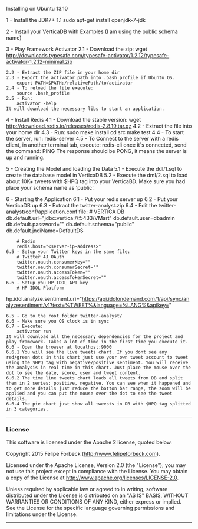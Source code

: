 Installing on Ubuntu 13.10

1 - Install the JDK7+
	1.1 sudo apt-get install openjdk-7-jdk

2 - Install your VerticaDB with Examples (I am using the public schema name)

3 - Play Framework Activator
	2.1 - Download the zip: 
		wget http://downloads.typesafe.com/typesafe-activator/1.2.12/typesafe-activator-1.2.12-minimal.zip

	2.2 - Extract the ZIP file in your home dir
	2.3 - Export the activator path into .bash_profile if Ubuntu OS.
		export PATH=$PATH:/relativePath/to/activator
	2.4 - To reload the file execute:
		source .bash_profile
	2.5 - Run:
		activator -help
	It will download the necessary libs to start an application.

4 - Install Redis
	4.1 - Download the stable version: 
		wget http://download.redis.io/releases/redis-2.8.19.tar.gz 
	4.2 - Extract the file into your home dir
	4.3 - Run:
		sudo make install
		cd src
		make test
	4.4 - To start the server, run:
		redis-server
	4.5 - To Connect to the server with a redis client, in another terminal tab, execute:
		redis-cli
	once it`s connected, send the command:
		PING
	The response should be PONG, it means the server is up and running.

5 - Creating the Model and loading the Data
	5.1 - Execute the ddl/1.sql to create the database model in VerticaDB
	5.2 - Execute the dml/2.sql to load about 10K+ tweets with $HPQ tag into your VerticaBD. Make sure you had place your schema name as 'public'.

6 - Starting the Application
	6.1 - Put your redis server up
	6.2 - Put your VerticaDB up
	6.3 - Extract the twitter-analyst.zip
	6.4 - Edit the twitter-analyst/conf/application.conf file:
		# VERTICA DB
		db.default.url="jdbc:vertica://<server-ip-address>:5433/VMart"
		db.default.user=dbadmin
		db.default.password=""
		db.default.schema="public"
		db.default.jndiName=DefaultDS
		
		# Redis
		redis.host="<server-ip-address>"
	6.5 - Setup your Twitter keys in the same file:
		# Twitter 4J OAuth
		twitter.oauth.consumerKey=""
		twitter.oauth.consumerSecret=""
		twitter.oauth.accessToken=""
		twitter.oauth.accessTokenSecret=""
	6.6 - Setup you HP IDOL API key
		# HP IDOL Platform
hp.idol.analyze.sentiment.uri="https://api.idolondemand.com/1/api/sync/analyzesentiment/v1?text=%TWEET%&language=%LANG%&apikey=<your-api-key>"

	6.5 - Go to the root folder twitter-analyst/
	6.6 - Make sure you OS clock is in sync
	6.7 - Execute:
		activator run
	It will download all the necessary dependencies for the project and play framework. Takes a lot of time in the first time you execute it.
	6.6 - Open the browser at localhost:9000
	6.6.1 You will see the live tweets chart. If you dont see any red/green dots in this chart just use your own tweet account to tweet using the $HPQ tag with negative/positive sentiment. You will receive the analysis in real time in this chart. Just place the mouse over the dot to see the date, score, user and tweet content.
	6.6.2 The time line tweets chart loads all tweets from DB and split them in 2 series: positive, negative. You can see when it happened and to get more details just reduce the botton bar range, the zoom will be applied and you can put the mouse over the dot to see the tweet details.
	6.6.4 The pie chart just show all tweests in DB with $HPQ tag splitted in 3 categories.

---

### License

This software is licensed under the Apache 2 license, quoted below.

Copyright 2015 Felipe Forbeck (http://www.felipeforbeck.com).

Licensed under the Apache License, Version 2.0 (the "License"); you may not use this project except in compliance with the License. You may obtain a copy of the License at http://www.apache.org/licenses/LICENSE-2.0.

Unless required by applicable law or agreed to in writing, software distributed under the License is distributed on an "AS IS" BASIS, WITHOUT WARRANTIES OR CONDITIONS OF ANY KIND, either express or implied. See the License for the specific language governing permissions and limitations under the License.

---
